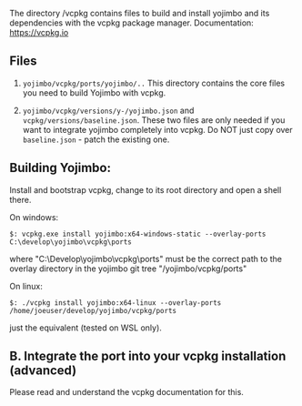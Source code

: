 The directory /vcpkg contains files to build and install yojimbo and its dependencies with the vcpkg package manager.
Documentation: https://vcpkg.io

Files
---------------

1. ``yojimbo/vcpkg/ports/yojimbo/..`` This directory contains the core files you need to build Yojimbo with vcpkg.

2. ``yojimbo/vcpkg/versions/y-/yojimbo.json`` and ``vcpkg/versions/baseline.json``.
These two files are only needed if you want to integrate yojimbo completely into vcpkg. 
Do NOT just copy over ``baseline.json`` - patch the existing one.


Building Yojimbo: 
---------------------
Install and bootstrap vcpkg, change to its root directory and open a shell there.

On windows: 

``$: vcpkg.exe install yojimbo:x64-windows-static --overlay-ports C:\develop\yojimbo\vcpkg\ports``

where "C:\Develop\yojimbo\vcpkg\ports" must be the correct path to the overlay directory in the yojimbo git tree "/yojimbo/vcpkg/ports"

On linux: 

``$: ./vcpkg install yojimbo:x64-linux --overlay-ports /home/joeuser/develop/yojimbo/vcpkg/ports``

just the equivalent (tested on WSL only).


B. Integrate the port into your vcpkg installation (advanced)
----------------------------------------------------------------------------
Please read and understand the vcpkg documentation for this.

